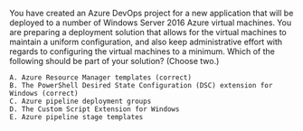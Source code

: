  You have created an Azure DevOps project for a new application that will be deployed to a number of Windows Server 2016 Azure virtual machines.
You are preparing a deployment solution that allows for the virtual machines to maintain a uniform configuration, and also keep administrative effort with regards to configuring the virtual machines to a minimum.
Which of the following should be part of your solution? (Choose two.)

    A. Azure Resource Manager templates (correct)
    B. The PowerShell Desired State Configuration (DSC) extension for Windows (correct)
    C. Azure pipeline deployment groups
    D. The Custom Script Extension for Windows
    E. Azure pipeline stage templates

